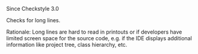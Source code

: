 Since Checkstyle 3.0

Checks for long lines.

Rationale: Long lines are hard to read in printouts or if developers have limited screen space for the source code, e.g. if the IDE displays additional information like project tree, class hierarchy, etc.